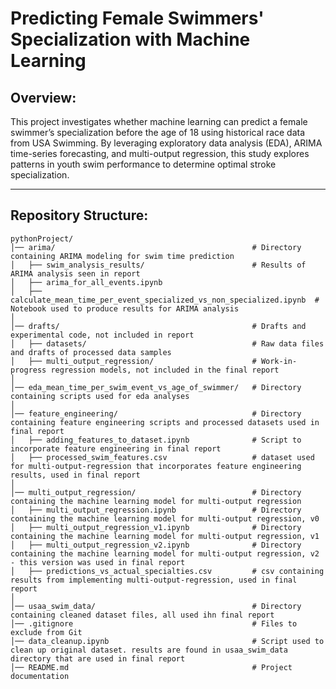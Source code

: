 # Predicting Female Swimmers' Specialization with Machine Learning

## Overview: 
This project investigates whether machine learning can predict a female swimmer’s specialization before the age of 18 using historical race data from USA Swimming. By leveraging exploratory data analysis (EDA), ARIMA time-series forecasting, and multi-output regression, this study explores patterns in youth swim performance to determine optimal stroke specialization.

-----

## Repository Structure: 
```plaintext
pythonProject/
│── arima/                                            # Directory containing ARIMA modeling for swim time prediction
│   ├── swim_analysis_results/                        # Results of ARIMA analysis seen in report
│   ├── arima_for_all_events.ipynb
│   ├── calculate_mean_time_per_event_specialized_vs_non_specialized.ipynb  # Notebook used to produce results for ARIMA analysis
│
│── drafts/                                           # Drafts and experimental code, not included in report 
│   ├── datasets/                                     # Raw data files and drafts of processed data samples 
│   ├── multi_output_regression/                      # Work-in-progress regression models, not included in the final report 
│
│── eda_mean_time_per_swim_event_vs_age_of_swimmer/   # Directory containing scripts used for eda analyses
│
│── feature_engineering/                              # Directory containing feature engineering scripts and processed datasets used in final report
│   ├── adding_features_to_dataset.ipynb              # Script to incorporate feature engineering in final report
│   ├── processed_swim_features.csv                   # dataset used for multi-output-regression that incorporates feature engineering results, used in final report
│
│── multi_output_regression/                          # Directory containing the machine learning model for multi-output regression
│   ├── multi_output_regression.ipynb                 # Directory containing the machine learning model for multi-output regression, v0
│   ├── multi_output_regression_v1.ipynb              # Directory containing the machine learning model for multi-output regression, v1
│   ├── multi_output_regression_v2.ipynb              # Directory containing the machine learning model for multi-output regression, v2 - this version was used in final report
│   ├── predictions_vs_actual_specialties.csv         # csv containing results from implementing multi-output-regression, used in final report
│
│── usaa_swim_data/                                   # Directory containing cleaned dataset files, all used ihn final report 
│── .gitignore                                        # Files to exclude from Git
│── data_cleanup.ipynb                                # Script used to clean up original dataset. results are found in usaa_swim_data directory that are used in final report
│── README.md                                         # Project documentation


